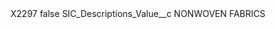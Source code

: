 <?xml version="1.0" encoding="UTF-8"?>
<CustomMetadata xmlns="http://soap.sforce.com/2006/04/metadata" xmlns:xsi="http://www.w3.org/2001/XMLSchema-instance" xmlns:xsd="http://www.w3.org/2001/XMLSchema">
    <label>X2297</label>
    <protected>false</protected>
    <values>
        <field>SIC_Descriptions_Value__c</field>
        <value xsi:type="xsd:string">NONWOVEN FABRICS</value>
    </values>
</CustomMetadata>
